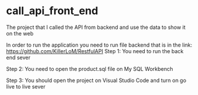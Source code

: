 # call_api_front_end
 The project that I called the API from backend and use the data to show it on the web

 In order to run the application you need to run file backend that is in the link: https://github.com/KillerLoM/RestfulAPI
Step 1: You need to run the back end sever

Step 2: You need to open the product.sql file on My SQL Workbench

Step 3: You should open the project on Visual Studio Code and turn on go live to live sever
